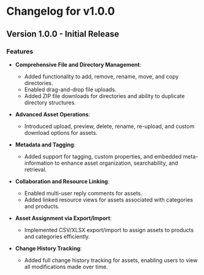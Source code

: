 # Changelog for v1.0.0

## **Version 1.0.0** - Initial Release  

### Features
- **Comprehensive File and Directory Management**:  
  - Added functionality to add, remove, rename, move, and copy directories.
  - Enabled drag-and-drop file uploads.
  - Added ZIP file downloads for directories and ability to duplicate directory structures.

- **Advanced Asset Operations**:  
  - Introduced upload, preview, delete, rename, re-upload, and custom download options for assets.

- **Metadata and Tagging**:  
  - Added support for tagging, custom properties, and embedded meta-information to enhance asset organization, searchability, and retrieval.

- **Collaboration and Resource Linking**:  
  - Enabled multi-user reply comments for assets.
  - Added linked resource views for assets associated with categories and products.

- **Asset Assignment via Export/Import**:  
  - Implemented CSV/XLSX export/import to assign assets to products and categories efficiently.

- **Change History Tracking**:  
  - Added full change history tracking for assets, enabling users to view all modifications made over time.